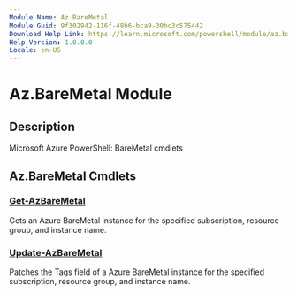 ```yaml
---
Module Name: Az.BareMetal
Module Guid: 9f302942-116f-48b6-bca9-30bc3c575442
Download Help Link: https://learn.microsoft.com/powershell/module/az.baremetal
Help Version: 1.0.0.0
Locale: en-US
---
```


# Az.BareMetal Module
## Description
Microsoft Azure PowerShell: BareMetal cmdlets

## Az.BareMetal Cmdlets
### [Get-AzBareMetal](Get-AzBareMetal.md)
Gets an Azure BareMetal instance for the specified subscription, resource group, and instance name.

### [Update-AzBareMetal](Update-AzBareMetal.md)
Patches the Tags field of a Azure BareMetal instance for the specified subscription, resource group, and instance name.

